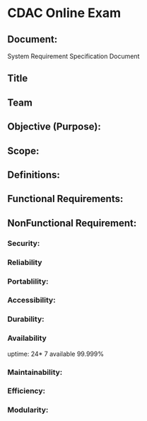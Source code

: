 <h1>CDAC Online Exam</h1>
<h2>Document:</h2>
System Requirement Specification Document
<h2>Title</h2>

<h2>Team</h2>

<h2>Objective (Purpose):</h2>

<h2>Scope:</h2>

<h2>Definitions:</h2>

<h2>Functional Requirements:</h2>


<h2>NonFunctional Requirement:</h2>

<h3>Security:</h3>

<h3>Reliability</h3>
<h3>Portablility:</h3>
<h3>Accessibility:</h3>
<h3>Durability:</h3>

<h3>Availability</h3>
uptime: 24* 7 available 99.999%

<h3>Maintainability:</h3>
<h3>Efficiency:</h3>
<h3>Modularity:</h3>


